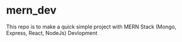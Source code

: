 # mern_dev
This repo is to make a quick simple project with MERN  Stack (Mongo, Express, React, NodeJs) Devlopment
